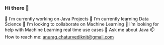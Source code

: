 ### Hi there 👋
 🔭 I’m currently working on Java Projects
 🌱 I’m currently learning Data Science
 👯 I’m looking to collaborate on Machine Learning
 🤔 I’m looking for help with Machine Learning real time use cases
 💬 Ask me about Java
 📫 How to reach me: anurag.chaturvediknit@gmail.com
<!--
**knitanurag/knitanurag** is a ✨ _special_ ✨ repository because its `README.md` (this file) appears on your GitHub profile.

Here are some ideas to get you started:

 
- 😄 Pronouns: ...
- ⚡ Fun fact: ...
-->
